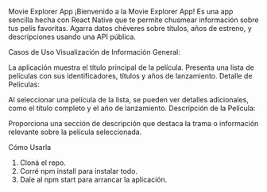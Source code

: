 
Movie Explorer App
¡Bienvenido a la Movie Explorer App! Es una app sencilla hecha con React Native que te permite chusmear información sobre tus pelis favoritas. Agarra datos chéveres sobre títulos, años de estreno, y descripciones usando una API pública.


Casos de Uso
Visualización de Información General:

La aplicación muestra el título principal de la película.
Presenta una lista de películas con sus identificadores, títulos y años de lanzamiento.
Detalle de Películas:

Al seleccionar una película de la lista, se pueden ver detalles adicionales, como el título completo y el año de lanzamiento.
Descripción de la Película:

Proporciona una sección de descripción que destaca la trama o información relevante sobre la película seleccionada.


Cómo Usarla
1. Cloná el repo.
2. Corré npm install para instalar todo.
3. Dale al npm start para arrancar la aplicación.